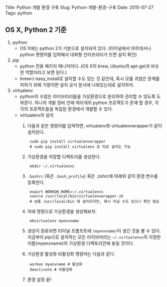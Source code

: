 Title: Python 개발 환경 구축
Slug: Python-개발-환경-구축
Date: 2015-07-27
Tags: python

## OS X, Python 2 기준

1. python
    - OS X에는 python 2가 기본으로 설치되어 있다. (터미널에서 아무데서나 python 명령어를 입력해서 대화형 인터프리터가 뜨면 설치 확인)
2. pip
    - python 전용 패키지 매니저이다. (OS X의 brew, Ubuntu의 apt-get과 비슷한 역할이라고 보면 된다.)
    - brew나 easy_install로 설치할 수도 있는 것 같은데, 혹시 모를 귀찮은 문제를 피하기 위해 기왕이면 설치 공식 문서에 나와있는대로 설치하자.
3. virtualenv
    - python의 수많은 라이브러리들을 가상환경으로 분리하여 관리할 수 있도록 도와준다. 하나의 개발 장비 안에 여러개의 python 프로젝트가 존재 할 경우, 각각의 프로젝트들을 독립된 환경에서 개발할 수 있다.
    - virtualenv의 설치
        1. 다음과 같은 명령어를 입력하면, virtualenv와 virtualenvwrapper가 같이 설치된다.

                sudo pip install virtualenvwrapper
                # sudo pip install virtualenv 로 따로 설치도 가능

        2. 가상환경을 저장할 디렉토리를 생성한다.

                mkdir ~/.virtualenvs

        3. `.bashrc` (혹은 `.bash_profile`) 혹은 .zshrc에 아래와 같이 환경 변수를 등록한다.

                export WORKON_HOME=~/.virtualenvs
                source /usr/local/bin/virtualenvwrapper.sh
                # 보통 /usr/local/bin 에 설치되지만, 혹시 아닐 수도 있으니 확인 필요

        4. 아래 명령으로 가상환경을 생성해보자.

                mkvirtualenv myenvname

        5. 생성이 완료되면 터미널 프롬프트에 `(myenvname)`이 생긴 것을 볼 수 있다. 지금부터 pip으로 설치하는 모든 라이브러리는 `~/.virtualenvs`의 지정한 이름(myenvname)의 가상환경 디렉토리안에 놓일 것이다.

        6. 가상환경 활성화 비활성화 명령어는 다음과 같다.

                workon myenvname # 활성화
                deactivate # 비활성화

        7. 환경 설정 끝!
